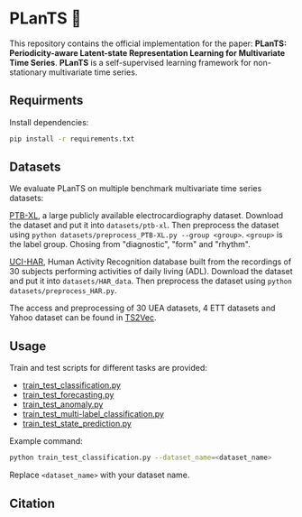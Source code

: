 # PLanTS 🌱
This repository contains the official implementation for the paper: **PLanTS: Periodicity-aware Latent-state Representation Learning for Multivariate Time Series**. **PLanTS** is a self-supervised learning framework for non-stationary multivariate time series.  


## Requirments
Install dependencies:
```bash
pip install -r requirements.txt
```


## Datasets
We evaluate PLanTS on multiple benchmark multivariate time series datasets:

[PTB-XL](https://physionet.org/content/ptb-xl/1.0.3/), a large publicly available electrocardiography dataset. Download the dataset and put it into `datasets/ptb-xl`. Then preprocess the dataset using `python datasets/preprocess_PTB-XL.py --group <group>`. `<group>` is the label group. Chosing from "diagnostic", "form" and "rhythm".

[UCI-HAR](https://archive.ics.uci.edu/dataset/240/human+activity+recognition+using+smartphones), Human Activity Recognition database built from the recordings of 30 subjects performing activities of daily living (ADL). Download the dataset and put it into `datasets/HAR_data`. Then preprocess the dataset using `python datasets/preprocess_HAR.py`.

The access and preprocessing of 30 UEA datasets, 4 ETT datasets and Yahoo dataset can be found in [TS2Vec](https://github.com/zhihanyue/ts2vec).

## Usage
Train and test scripts for different tasks are provided:
- [train_test_classification.py](https://github.com/JiaW6122/PLanTS/blob/main/train_test_classification.py)
- [train_test_forecasting.py](https://github.com/JiaW6122/PLanTS/blob/main/train_test_forecasting.py)
- [train_test_anomaly.py](https://github.com/JiaW6122/PLanTS/blob/main/train_test_anomaly.py)
- [train_test_multi-label_classification.py](https://github.com/JiaW6122/PLanTS/blob/main/train_test_multi-label_classification.py) 
- [train_test_state_prediction.py](https://github.com/JiaW6122/PLanTS/blob/main/train_test_state_prediction.py)

Example command:

```bash
python train_test_classification.py --dataset_name=<dataset_name>
```
Replace `<dataset_name>` with your dataset name.

## Citation
